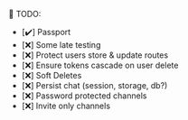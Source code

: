 :see_no_evil: TODO:

-   [:heavy_check_mark:] Passport
-   [:x:] Some late testing
-   [:x:] Protect users store & update routes
-   [:x:] Ensure tokens cascade on user delete
-   [:x:] Soft Deletes
-   [:x:] Persist chat (session, storage, db?)
-   [:x:] Password protected channels
-   [:x:] Invite only channels
